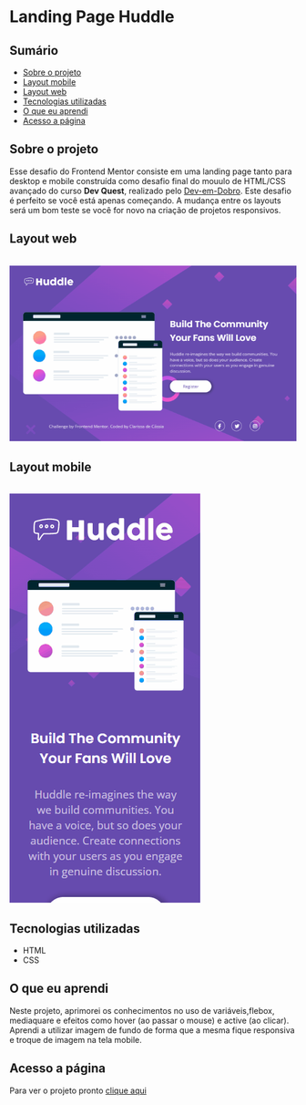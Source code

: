 # Landing Page Huddle

## Sumário

  - [Sobre o projeto](#sobreoprojeto)
  - [Layout mobile](#layout-mobile)
  - [Layout web](#layout-web)
  - [Tecnologias utilizadas](#tecnologias-utilizadas)
  - [O que eu aprendi](#o-que-eu-aprendi)
  - [Acesso a página](#acesso-a-página)

## Sobre o projeto

 Esse desafio do Frontend Mentor consiste em uma landing page tanto para desktop e mobile construída como desafio final do mouulo de HTML/CSS avançado  do curso **Dev Quest**, realizado pelo   [Dev-em-Dobro](https://www.youtube.com/c/DevemDobro "Site da DevSuperior").
Este desafio é perfeito se você está apenas começando. A mudança entre os layouts será um bom teste se você for novo na criação de projetos responsivos.

 ## Layout web

<br>

  <img src="./src/gifs.readme/desktop-preview.gif" alt= "gif tela desktop">

## Layout mobile

<br>

  <img src="./src/gifs.readme/desktop-mobile.gif" alt= "gif tela mobile">

## Tecnologias utilizadas

- HTML 
- CSS 

## O que eu aprendi
Neste projeto, aprimorei os conhecimentos no uso de variáveis,flebox, mediaquare e efeitos como hover (ao passar o mouse) e active (ao clicar). Aprendi a utilizar imagem de fundo de forma que a mesma fique responsiva e troque de imagem na tela mobile.


## Acesso a página

Para ver o projeto pronto [clique aqui ](https://claricassia.github.io/Landing-Page-Huddle/)

